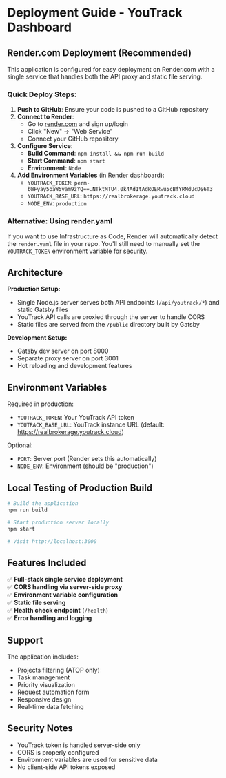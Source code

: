 # Deployment Guide - YouTrack Dashboard

## Render.com Deployment (Recommended)

This application is configured for easy deployment on Render.com with a single service that handles both the API proxy and static file serving.

### Quick Deploy Steps:

1. **Push to GitHub**: Ensure your code is pushed to a GitHub repository
2. **Connect to Render**: 
   - Go to [render.com](https://render.com) and sign up/login
   - Click "New" → "Web Service"
   - Connect your GitHub repository
3. **Configure Service**:
   - **Build Command**: `npm install && npm run build`
   - **Start Command**: `npm start`
   - **Environment**: `Node`
4. **Add Environment Variables** (in Render dashboard):
   - `YOUTRACK_TOKEN`: `perm-bWFyay5oaW5vam9zYQ==.NTktMTU4.0k4Ad1tAdROERwu5cBfYRMdUcDS6T3`
   - `YOUTRACK_BASE_URL`: `https://realbrokerage.youtrack.cloud`
   - `NODE_ENV`: `production`

### Alternative: Using render.yaml

If you want to use Infrastructure as Code, Render will automatically detect the `render.yaml` file in your repo. You'll still need to manually set the `YOUTRACK_TOKEN` environment variable for security.

## Architecture

**Production Setup:**
- Single Node.js server serves both API endpoints (`/api/youtrack/*`) and static Gatsby files
- YouTrack API calls are proxied through the server to handle CORS
- Static files are served from the `/public` directory built by Gatsby

**Development Setup:**
- Gatsby dev server on port 8000
- Separate proxy server on port 3001
- Hot reloading and development features

## Environment Variables

Required in production:
- `YOUTRACK_TOKEN`: Your YouTrack API token
- `YOUTRACK_BASE_URL`: YouTrack instance URL (default: https://realbrokerage.youtrack.cloud)

Optional:
- `PORT`: Server port (Render sets this automatically)
- `NODE_ENV`: Environment (should be "production")

## Local Testing of Production Build

```bash
# Build the application
npm run build

# Start production server locally
npm start

# Visit http://localhost:3000
```

## Features Included

✅ **Full-stack single service deployment**  
✅ **CORS handling via server-side proxy**  
✅ **Environment variable configuration**  
✅ **Static file serving**  
✅ **Health check endpoint** (`/health`)  
✅ **Error handling and logging**  

## Support

The application includes:
- Projects filtering (ATOP only)
- Task management
- Priority visualization
- Request automation form
- Responsive design
- Real-time data fetching

## Security Notes

- YouTrack token is handled server-side only
- CORS is properly configured
- Environment variables are used for sensitive data
- No client-side API tokens exposed
